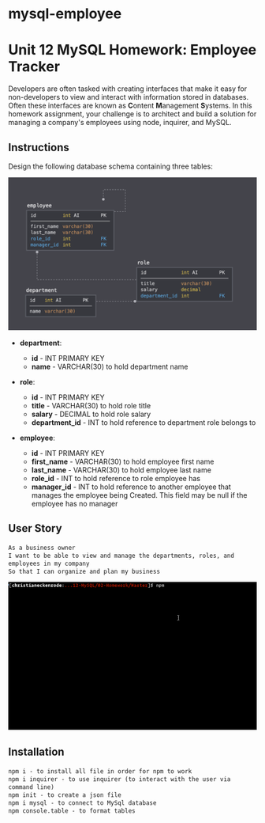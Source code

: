 # mysql-employee
# Unit 12 MySQL Homework: Employee Tracker

Developers are often tasked with creating interfaces that make it easy for non-developers to view and interact with information stored in databases. Often these interfaces are known as **C**ontent **M**anagement **S**ystems. In this homework assignment, your challenge is to architect and build a solution for managing a company's employees using node, inquirer, and MySQL.

## Instructions

Design the following database schema containing three tables:

![Database Schema](assets/schema.png)
* **department**:

  * **id** - INT PRIMARY KEY
  * **name** - VARCHAR(30) to hold department name

* **role**:

  * **id** - INT PRIMARY KEY
  * **title** -  VARCHAR(30) to hold role title
  * **salary** -  DECIMAL to hold role salary
  * **department_id** -  INT to hold reference to department role belongs to

* **employee**:

  * **id** - INT PRIMARY KEY
  * **first_name** - VARCHAR(30) to hold employee first name
  * **last_name** - VARCHAR(30) to hold employee last name
  * **role_id** - INT to hold reference to role employee has
  * **manager_id** - INT to hold reference to another employee that manages the employee being Created. This field may be null if the employee has no manager

## User Story
  ```
As a business owner
I want to be able to view and manage the departments, roles, and employees in my company
So that I can organize and plan my business
```
![Employee Tracker](assets/employee-tracker.gif)
## Installation
```
npm i - to install all file in order for npm to work
npm i inquirer - to use inquirer (to interact with the user via command line)
npm init - to create a json file
npm i mysql - to connect to MySql database
npm console.table - to format tables
```


